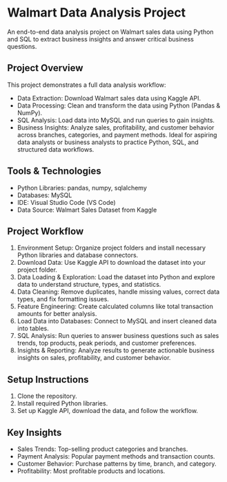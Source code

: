 # **Walmart Data Analysis Project**

An end-to-end data analysis project on Walmart sales data using Python and SQL to extract business insights and answer critical business questions.

## **Project Overview**
This project demonstrates a full data analysis workflow:
* Data Extraction: Download Walmart sales data using Kaggle API.
* Data Processing: Clean and transform the data using Python (Pandas & NumPy).
* SQL Analysis: Load data into MySQL and run queries to gain insights.
* Business Insights: Analyze sales, profitability, and customer behavior across branches, categories, and payment methods.
Ideal for aspiring data analysts or business analysts to practice Python, SQL, and structured data workflows.

## **Tools & Technologies**
* Python Libraries: pandas, numpy, sqlalchemy
* Databases: MySQL
* IDE: Visual Studio Code (VS Code)
* Data Source: Walmart Sales Dataset from Kaggle

## **Project Workflow**
1. Environment Setup: Organize project folders and install necessary Python libraries and database connectors.
2. Download Data: Use Kaggle API to download the dataset into your project folder.
3. Data Loading & Exploration: Load the dataset into Python and explore data to understand structure, types, and statistics.
4. Data Cleaning: Remove duplicates, handle missing values, correct data types, and fix formatting issues.
5. Feature Engineering: Create calculated columns like total transaction amounts for better analysis.
6. Load Data into Databases: Connect to MySQL and insert cleaned data into tables.
7. SQL Analysis: Run queries to answer business questions such as sales trends, top products, peak periods, and customer preferences.
8. Insights & Reporting: Analyze results to generate actionable business insights on sales, profitability, and customer behavior.

## **Setup Instructions**
1. Clone the repository.
2. Install required Python libraries.
3. Set up Kaggle API, download the data, and follow the workflow.

## **Key Insights**
* Sales Trends: Top-selling product categories and branches.
* Payment Analysis: Popular payment methods and transaction counts.
* Customer Behavior: Purchase patterns by time, branch, and category.
* Profitability: Most profitable products and locations.

